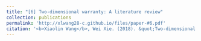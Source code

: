 ```yaml
---
title: "[6] Two-dimensional warranty: A literature review"
collection: publications
permalink: 'http://xlwang28-c.github.io/files/paper-#6.pdf'
citation: '<b>Xiaolin Wang</b>, Wei Xie. (2018). &quot;Two-dimensional warranty: A literature review.&quot; <i>Journal of Risk and Reliability</i>. 232(3), 284-307.'
---
```

